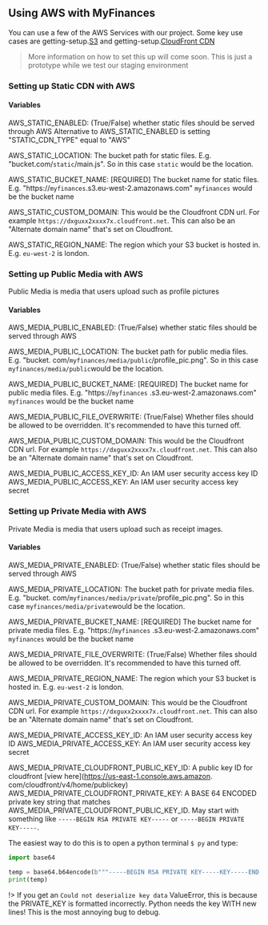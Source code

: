 ## Using AWS with MyFinances

You can use a few of the AWS Services with our project. Some key use cases are getting-setup.[S3]() and getting-setup.[CloudFront CDN]()


> More information on how to set this up will come soon. This is just a prototype while we test our staging environment

### Setting up Static CDN with AWS

#### Variables

AWS_STATIC_ENABLED: (True/False) whether static files should be served through AWS
Alternative to AWS_STATIC_ENABLED is setting "STATIC_CDN_TYPE" equal to "AWS"

AWS_STATIC_LOCATION: The bucket path for static files. E.g. "bucket.com/`static`/main.js". So in this case `static` would be the
location.

AWS_STATIC_BUCKET_NAME: [REQUIRED] The bucket name for static files. E.g. "https://`myfinances`.s3.eu-west-2.amazonaws.com"
`myfinances`
would be the bucket name

AWS_STATIC_CUSTOM_DOMAIN: This would be the Cloudfront CDN url. For example `https://dxguxx2xxxx7x.cloudfront.net`. This can
also be an "Alternate domain name" that's set on Cloudfront.

AWS_STATIC_REGION_NAME: The region which your S3 bucket is hosted in. E.g. `eu-west-2` is london.

### Setting up Public Media with AWS

Public Media is media that users upload such as profile pictures

#### Variables

AWS_MEDIA_PUBLIC_ENABLED: (True/False) whether static files should be served through AWS

AWS_MEDIA_PUBLIC_LOCATION: The bucket path for public media files. E.g. "bucket.
com/`myfinances/media/public`/profile_pic.png".
So in this case `myfinances/media/public`would be the location.

AWS_MEDIA_PUBLIC_BUCKET_NAME: [REQUIRED] The bucket name for public media files. E.g. "https://`myfinances`
.s3.eu-west-2.amazonaws.com"
`myfinances` would be the bucket name

AWS_MEDIA_PUBLIC_FILE_OVERWRITE: (True/False) Whether files should be allowed to be overridden. It's recommended to have this
turned off.

AWS_MEDIA_PUBLIC_CUSTOM_DOMAIN: This would be the Cloudfront CDN url. For example `https://dxguxx2xxxx7x.cloudfront.net`. This can
also be an "Alternate domain name" that's set on Cloudfront.

AWS_MEDIA_PUBLIC_ACCESS_KEY_ID: An IAM user security access key ID
AWS_MEDIA_PUBLIC_ACCESS_KEY: An IAM user security access key secret

### Setting up Private Media with AWS

Private Media is media that users upload such as receipt images.

#### Variables

AWS_MEDIA_PRIVATE_ENABLED: (True/False) whether static files should be served through AWS

AWS_MEDIA_PRIVATE_LOCATION: The bucket path for private media files. E.g. "bucket.
com/`myfinances/media/private`/profile_pic.png".
So in this case `myfinances/media/private`would be the location.

AWS_MEDIA_PRIVATE_BUCKET_NAME: [REQUIRED] The bucket name for private media files. E.g. "https://`myfinances`
.s3.eu-west-2.amazonaws.com"
`myfinances` would be the bucket name

AWS_MEDIA_PRIVATE_FILE_OVERWRITE: (True/False) Whether files should be allowed to be overridden. It's recommended to have this
turned off.

AWS_MEDIA_PRIVATE_REGION_NAME: The region which your S3 bucket is hosted in. E.g. `eu-west-2` is london.

AWS_MEDIA_PRIVATE_CUSTOM_DOMAIN: This would be the Cloudfront CDN url. For example `https://dxguxx2xxxx7x.cloudfront.net`. This
can
also be an "Alternate domain name" that's set on Cloudfront.

AWS_MEDIA_PRIVATE_ACCESS_KEY_ID: An IAM user security access key ID
AWS_MEDIA_PRIVATE_ACCESS_KEY: An IAM user security access key secret

AWS_MEDIA_PRIVATE_CLOUDFRONT_PUBLIC_KEY_ID: A public key ID for cloudfront [view here](https://us-east-1.console.aws.amazon.
com/cloudfront/v4/home/publickey)
AWS_MEDIA_PRIVATE_CLOUDFRONT_PRIVATE_KEY: A BASE 64 ENCODED private key string that matches
AWS_MEDIA_PRIVATE_CLOUDFRONT_PUBLIC_KEY_ID. May
start with something like `-----BEGIN RSA PRIVATE KEY-----` or `-----BEGIN PRIVATE KEY-----`.

The easiest way to do this is to open a python terminal `$ py` and type:

```python
import base64

temp = base64.b64encode(b"""-----BEGIN RSA PRIVATE KEY-----KEY-----END RSA PRIVATE KEY-----""")
print(temp)
```

!> If you get an `Could not deserialize key data` ValueError, this is because the PRIVATE_KEY is formatted incorrectly. Python
needs the key WITH new lines! This is the most annoying bug to debug.